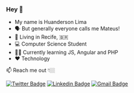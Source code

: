 ### Hey 👋

- My name is Huanderson Lima
- 🗣 But generally everyone calls me Mateus!
- 📍 Living in Recife, :brazil:  
- 💻 Computer Science Student 
- 👨‍💻 Currently learning JS, Angular and PHP
- ❤ Technology

📫 Reach me out 👇🏼
 
[![Twitter Badge](https://img.shields.io/badge/-@m4ttxl-00acee?style=flat-square&labelColor=00acee&logo=twitter&logoColor=white&link=https://twitter.com/m4ttxl)](https://twitter.com/m4ttxl) 
[![Linkedin Badge](https://img.shields.io/badge/-Mateus%20Lima-0e76a8?style=flat-square&logo=Linkedin&logoColor=white&link=https://www.linkedin.com/in/mateus-lima-dev/)](https://www.linkedin.com/in/mateus-lima-dev/) 
[![Gmail Badge](https://img.shields.io/badge/-matteusdevp@gmail.com-db4a39?style=flat-square&logo=Gmail&logoColor=white&link=mailto:matteusdevp@gmail.com)](mailto:matteusdevp@gmail.com)



